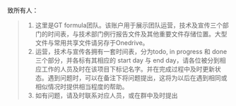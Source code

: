 致所有人：

> 1. 这里是GT formula团队。该账户用于展示团队运营，技术及宣传三个部门的时间表，与技术部门例行报告文件及其他重要文件存储位置。大型文件与常用共享文件请另存于Onedrive。
> 2. 运营，技术与宣传各拥有一套时间表，分为todo, in progress 和 done 三个部分，并各标有其相应的 start day 与 end day，请各位被分到相应工作的人员及时在该项目下标记名字。并在完成过程中及时更新状态。遇到问题时，可以在备注下将问题提出，这将为以后在遇到相同或相似情况时提供相当程度的帮助。
> 3. 如有问题，请及时联系对应人员，或在群中及时提出

